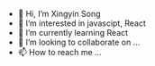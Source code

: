 - 👋 Hi, I’m Xingyin Song
- 👀 I’m interested in javascipt, React
- 🌱 I’m currently learning React
- 💞️ I’m looking to collaborate on ...
- 📫 How to reach me ...

<!---
sxyaiyuer/sxyaiyuer is a ✨ special ✨ repository because its `README.md` (this file) appears on your GitHub profile.
You can click the Preview link to take a look at your changes.
--->
